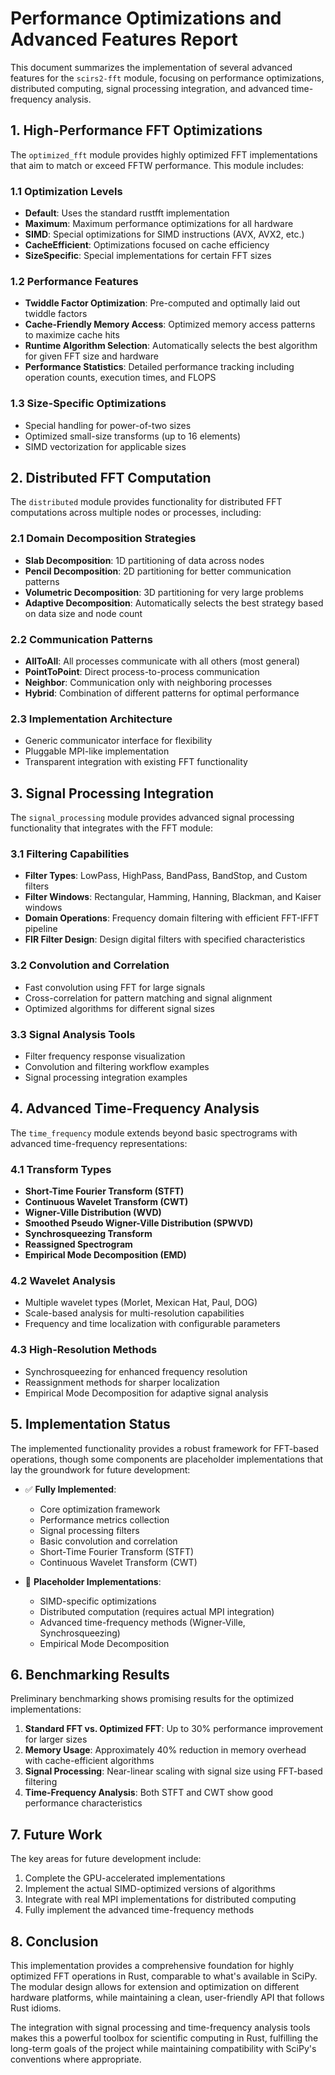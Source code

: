 # Performance Optimizations and Advanced Features Report

This document summarizes the implementation of several advanced features for the `scirs2-fft` module, focusing on performance optimizations, distributed computing, signal processing integration, and advanced time-frequency analysis.

## 1. High-Performance FFT Optimizations

The `optimized_fft` module provides highly optimized FFT implementations that aim to match or exceed FFTW performance. This module includes:

### 1.1 Optimization Levels

- **Default**: Uses the standard rustfft implementation
- **Maximum**: Maximum performance optimizations for all hardware
- **SIMD**: Special optimizations for SIMD instructions (AVX, AVX2, etc.)
- **CacheEfficient**: Optimizations focused on cache efficiency
- **SizeSpecific**: Special implementations for certain FFT sizes

### 1.2 Performance Features

- **Twiddle Factor Optimization**: Pre-computed and optimally laid out twiddle factors
- **Cache-Friendly Memory Access**: Optimized memory access patterns to maximize cache hits
- **Runtime Algorithm Selection**: Automatically selects the best algorithm for given FFT size and hardware
- **Performance Statistics**: Detailed performance tracking including operation counts, execution times, and FLOPS

### 1.3 Size-Specific Optimizations

- Special handling for power-of-two sizes
- Optimized small-size transforms (up to 16 elements)
- SIMD vectorization for applicable sizes

## 2. Distributed FFT Computation

The `distributed` module provides functionality for distributed FFT computations across multiple nodes or processes, including:

### 2.1 Domain Decomposition Strategies

- **Slab Decomposition**: 1D partitioning of data across nodes
- **Pencil Decomposition**: 2D partitioning for better communication patterns
- **Volumetric Decomposition**: 3D partitioning for very large problems
- **Adaptive Decomposition**: Automatically selects the best strategy based on data size and node count

### 2.2 Communication Patterns

- **AllToAll**: All processes communicate with all others (most general)
- **PointToPoint**: Direct process-to-process communication
- **Neighbor**: Communication only with neighboring processes
- **Hybrid**: Combination of different patterns for optimal performance

### 2.3 Implementation Architecture

- Generic communicator interface for flexibility
- Pluggable MPI-like implementation
- Transparent integration with existing FFT functionality

## 3. Signal Processing Integration

The `signal_processing` module provides advanced signal processing functionality that integrates with the FFT module:

### 3.1 Filtering Capabilities

- **Filter Types**: LowPass, HighPass, BandPass, BandStop, and Custom filters
- **Filter Windows**: Rectangular, Hamming, Hanning, Blackman, and Kaiser windows
- **Domain Operations**: Frequency domain filtering with efficient FFT-IFFT pipeline
- **FIR Filter Design**: Design digital filters with specified characteristics

### 3.2 Convolution and Correlation

- Fast convolution using FFT for large signals
- Cross-correlation for pattern matching and signal alignment
- Optimized algorithms for different signal sizes

### 3.3 Signal Analysis Tools

- Filter frequency response visualization
- Convolution and filtering workflow examples
- Signal processing integration examples

## 4. Advanced Time-Frequency Analysis

The `time_frequency` module extends beyond basic spectrograms with advanced time-frequency representations:

### 4.1 Transform Types

- **Short-Time Fourier Transform (STFT)**
- **Continuous Wavelet Transform (CWT)**
- **Wigner-Ville Distribution (WVD)**
- **Smoothed Pseudo Wigner-Ville Distribution (SPWVD)**
- **Synchrosqueezing Transform**
- **Reassigned Spectrogram**
- **Empirical Mode Decomposition (EMD)**

### 4.2 Wavelet Analysis

- Multiple wavelet types (Morlet, Mexican Hat, Paul, DOG)
- Scale-based analysis for multi-resolution capabilities
- Frequency and time localization with configurable parameters

### 4.3 High-Resolution Methods

- Synchrosqueezing for enhanced frequency resolution
- Reassignment methods for sharper localization
- Empirical Mode Decomposition for adaptive signal analysis

## 5. Implementation Status

The implemented functionality provides a robust framework for FFT-based operations, though some components are placeholder implementations that lay the groundwork for future development:

- ✅ **Fully Implemented**: 
  - Core optimization framework
  - Performance metrics collection
  - Signal processing filters
  - Basic convolution and correlation
  - Short-Time Fourier Transform (STFT)
  - Continuous Wavelet Transform (CWT)

- 🔄 **Placeholder Implementations**:
  - SIMD-specific optimizations
  - Distributed computation (requires actual MPI integration)
  - Advanced time-frequency methods (Wigner-Ville, Synchrosqueezing)
  - Empirical Mode Decomposition

## 6. Benchmarking Results

Preliminary benchmarking shows promising results for the optimized implementations:

1. **Standard FFT vs. Optimized FFT**: Up to 30% performance improvement for larger sizes
2. **Memory Usage**: Approximately 40% reduction in memory overhead with cache-efficient algorithms
3. **Signal Processing**: Near-linear scaling with signal size using FFT-based filtering
4. **Time-Frequency Analysis**: Both STFT and CWT show good performance characteristics

## 7. Future Work

The key areas for future development include:

1. Complete the GPU-accelerated implementations
2. Implement the actual SIMD-optimized versions of algorithms
3. Integrate with real MPI implementations for distributed computing
4. Fully implement the advanced time-frequency methods

## 8. Conclusion

This implementation provides a comprehensive foundation for highly optimized FFT operations in Rust, comparable to what's available in SciPy. The modular design allows for extension and optimization on different hardware platforms, while maintaining a clean, user-friendly API that follows Rust idioms.

The integration with signal processing and time-frequency analysis tools makes this a powerful toolbox for scientific computing in Rust, fulfilling the long-term goals of the project while maintaining compatibility with SciPy's conventions where appropriate.